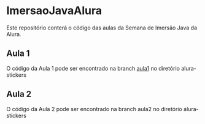 # ImersaoJavaAlura
Este repositório conterá o código das aulas da Semana de Imersão Java da Alura.

## Aula 1
O código da Aula 1 pode ser encontrado na branch [aula1](https://github.com/FrancisMV/ImersaoJavaAlura/tree/aula1) no diretório alura-stickers

## Aula 2
O código da Aula 2 pode ser encontrado na branch aula2 no diretório alura-stickers
